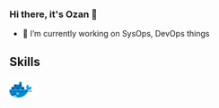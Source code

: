 ### Hi there, it's Ozan 👋

- 🔭 I’m currently working on SysOps, DevOps things

## Skills

<a href="https://www.docker.com" target="_blank"> <img src="icons/docker.svg" width=40 height=40 alt="docker"/></a>


<!--
**oziie/oziie** is a ✨ _special_ ✨ repository because its `README.md` (this file) appears on your GitHub profile.

Here are some ideas to get you started:

- 🔭 I’m currently working on ...
- 🌱 I’m currently learning ...
- 👯 I’m looking to collaborate on ...
- 🤔 I’m looking for help with ...
- 💬 Ask me about ...
- 📫 How to reach me: ...
- 😄 Pronouns: ...
- ⚡ Fun fact: ...
-->
